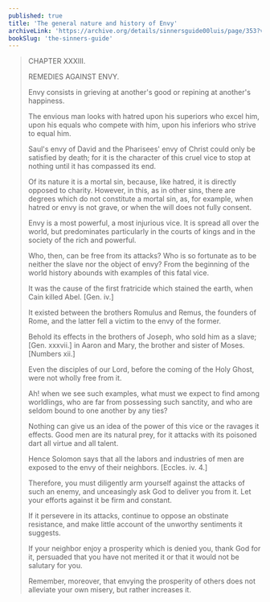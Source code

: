 ```yaml
---
published: true
title: 'The general nature and history of Envy'
archiveLink: 'https://archive.org/details/sinnersguide00luis/page/353?view=theater'
bookSlug: 'the-sinners-guide'
---
```


> CHAPTER XXXIII.
>
> REMEDIES AGAINST ENVY.
>
> Envy consists in grieving at another's good or repining at another's happiness.
>
> The envious man looks with hatred upon his superiors who excel him, upon his equals who compete with him, upon his inferiors who strive to equal him.
>
> Saul's envy of David and the Pharisees' envy of Christ could only be satisfied by death; for it is the character of this cruel vice to stop at nothing until it has compassed its end.
>
> Of its nature it is a mortal sin, because, like hatred, it is directly opposed to charity. However, in this, as in other sins, there are degrees which do not constitute a mortal sin, as, for example, when hatred or envy is not grave, or when the will does not fully consent.
>
> Envy is a most powerful, a most injurious vice. It is spread all over the world, but predominates particularly in the courts of kings and in the society of the rich and powerful.
>
> Who, then, can be free from its attacks? Who is so fortunate as to be neither the slave nor the object of envy? From the beginning of the world history abounds with examples of this fatal vice.
>
> It was the cause of the first fratricide which stained the earth, when Cain killed Abel. [Gen. iv.]
>
> It existed between the brothers Romulus and Remus, the founders of Rome, and the latter fell a victim to the envy of the former.
>
> Behold its effects in the brothers of Joseph, who sold him as a slave; [Gen. xxxvii.] in Aaron and Mary, the brother and sister of Moses. [Numbers xii.]
>
> Even the disciples of our Lord, before the coming of the Holy Ghost, were not wholly free from it.
>
> Ah! when we see such examples, what must we expect to find among worldlings, who are far from possessing such sanctity, and who are seldom bound to one another by any ties?
>
> Nothing can give us an idea of the power of this vice or the ravages it effects. Good men are its natural prey, for it attacks with its poisoned dart all virtue and all talent.
>
> Hence Solomon says that all the labors and industries of men are exposed to the envy of their neighbors. [Eccles. iv. 4.]
>
> Therefore, you must diligently arm yourself against the attacks of such an enemy, and unceasingly ask God to deliver you from it. Let your efforts against it be firm and constant.
>
> If it persevere in its attacks, continue to oppose an obstinate resistance, and make little account of the unworthy sentiments it suggests.
>
> If your neighbor enjoy a prosperity which is denied you, thank God for it, persuaded that you have not merited it or that it would not be salutary for you.
>
> Remember, moreover, that envying the prosperity of others does not alleviate your own misery, but rather increases it.
